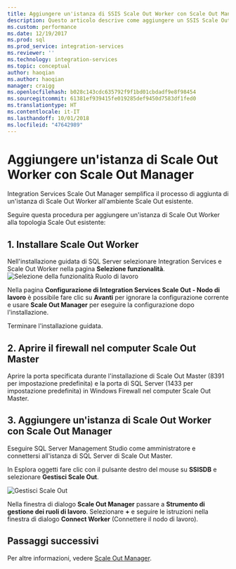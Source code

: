 ```yaml
---
title: Aggiungere un'istanza di SSIS Scale Out Worker con Scale Out Manager | Microsoft Docs
description: Questo articolo descrive come aggiungere un SSIS Scale Out Worker a un ambiente Scale Out esistente usando Scale Out Manager.
ms.custom: performance
ms.date: 12/19/2017
ms.prod: sql
ms.prod_service: integration-services
ms.reviewer: ''
ms.technology: integration-services
ms.topic: conceptual
author: haoqian
ms.author: haoqian
manager: craigg
ms.openlocfilehash: b028c143cdc635792f9f1bd01cbdadf9e8f98454
ms.sourcegitcommit: 61381ef939415fe019285def9450d7583df1fed0
ms.translationtype: HT
ms.contentlocale: it-IT
ms.lasthandoff: 10/01/2018
ms.locfileid: "47642989"
---
```

# <a name="add-a-scale-out-worker-with-scale-out-manager"></a>Aggiungere un'istanza di Scale Out Worker con Scale Out Manager

Integration Services Scale Out Manager semplifica il processo di aggiunta di un'istanza di Scale Out Worker all'ambiente Scale Out esistente. 

Seguire questa procedura per aggiungere un'istanza di Scale Out Worker alla topologia Scale Out esistente:

## <a name="1-install-scale-out-worker"></a>1. Installare Scale Out Worker
Nell'installazione guidata di SQL Server selezionare Integration Services e Scale Out Worker nella pagina **Selezione funzionalità**. 
![Selezione della funzionalità Ruolo di lavoro](media/feature-select-worker.PNG)

Nella pagina **Configurazione di Integration Services Scale Out - Nodo di lavoro** è possibile fare clic su **Avanti** per ignorare la configurazione corrente e usare **Scale Out Manager** per eseguire la configurazione dopo l'installazione.

Terminare l'installazione guidata.

## <a name="2-open-the-firewall-on-the-scale-out-master-computer"></a>2. Aprire il firewall nel computer Scale Out Master
Aprire la porta specificata durante l'installazione di Scale Out Master (8391 per impostazione predefinita) e la porta di SQL Server (1433 per impostazione predefinita) in Windows Firewall nel computer Scale Out Master.

## <a name="3-add-a-scale-out-worker-with-scale-out-manager"></a>3. Aggiungere un'istanza di Scale Out Worker con Scale Out Manager
Eseguire SQL Server Management Studio come amministratore e connettersi all'istanza di SQL Server di Scale Out Master.

In Esplora oggetti fare clic con il pulsante destro del mouse su **SSISDB** e selezionare **Gestisci Scale Out**. 

![Gestisci Scale Out](media/manage-scale-out.PNG)

Nella finestra di dialogo **Scale Out Manager** passare a **Strumento di gestione dei ruoli di lavoro**. Selezionare **+** e seguire le istruzioni nella finestra di dialogo **Connect Worker** (Connettere il nodo di lavoro). 

## <a name="next-steps"></a>Passaggi successivi
Per altre informazioni, vedere [Scale Out Manager](integration-services-ssis-scale-out-manager.md).
